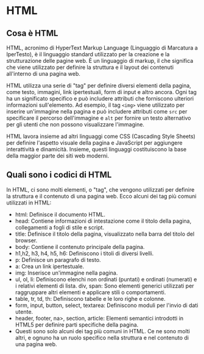 <!-- @format -->

# HTML

## Cosa è HTML

HTML, acronimo di HyperText Markup Language (Linguaggio di Marcatura a IperTesto), è il linguaggio standard utilizzato per la creazione e la strutturazione delle pagine web. È un linguaggio di markup, il che significa che viene utilizzato per definire la struttura e il layout dei contenuti all'interno di una pagina web.

HTML utilizza una serie di "tag" per definire diversi elementi della pagina, come testo, immagini, link ipertestuali, form di input e altro ancora. Ogni tag ha un significato specifico e può includere attributi che forniscono ulteriori informazioni sull'elemento. Ad esempio, il tag `<img>` viene utilizzato per inserire un'immagine nella pagina e può includere attributi come `src` per specificare il percorso dell'immagine e `alt` per fornire un testo alternativo per gli utenti che non possono visualizzare l'immagine.

HTML lavora insieme ad altri linguaggi come CSS (Cascading Style Sheets) per definire l'aspetto visuale della pagina e JavaScript per aggiungere interattività e dinamicità. Insieme, questi linguaggi costituiscono la base della maggior parte dei siti web moderni.

## Quali sono i codici di HTML

In HTML, ci sono molti elementi, o "tag", che vengono utilizzati per definire la struttura e il contenuto di una pagina web. Ecco alcuni dei tag più comuni utilizzati in HTML:

- html: Definisce il documento HTML.
- head: Contiene informazioni di intestazione come il titolo della pagina, collegamenti a fogli di stile e script.
- title: Definisce il titolo della pagina, visualizzato nella barra del titolo del browser.
- body: Contiene il contenuto principale della pagina.
- h1,h2, h3, h4, h5, h6: Definiscono i titoli di diversi livelli.
- p: Definisce un paragrafo di testo.
- a: Crea un link ipertestuale.
- img: Inserisce un'immagine nella pagina.
- ul, ol, li: Definiscono elenchi non ordinati (puntati) e ordinati (numerati) e i relativi elementi di lista.
  div, span: Sono elementi generici utilizzati per raggruppare altri elementi e applicare stili o comportamenti.
- table, tr, td, th: Definiscono tabelle e le loro righe e colonne.
- form, input, button, select, textarea: Definiscono moduli per l'invio di dati utente.
- header, footer, na>, section, article: Elementi semantici introdotti in HTML5 per definire parti specifiche della pagina.
- Questi sono solo alcuni dei tag più comuni in HTML. Ce ne sono molti altri, e ognuno ha un ruolo specifico nella struttura e nel contenuto di una pagina web.
